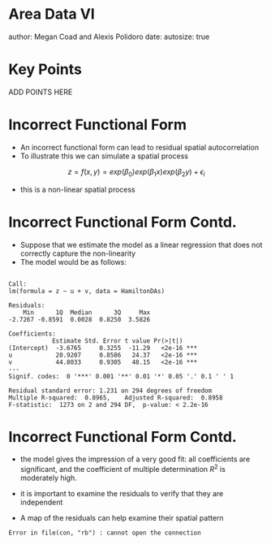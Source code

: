 Area Data VI
========================================================
author: Megan Coad and Alexis Polidoro
date: 
autosize: true


Key Points
========================================================

ADD POINTS HERE 



Incorrect Functional Form
========================================================


 - An incorrect functional form can lead to residual spatial autocorrelation
 - To illustrate this we can simulate a spatial process
 
$$
z = f(x,y) = exp(\beta_0)exp(\beta_1x)exp(\beta_2y) + \epsilon_i
$$

- this is a non-linear spatial process


Incorrect Functional Form Contd. 
========================================================

-  Suppose that we estimate the model as a linear regression that does not correctly capture the non-linearity  
- The model would be as follows:

```

Call:
lm(formula = z ~ u + v, data = HamiltonDAs)

Residuals:
    Min      1Q  Median      3Q     Max 
-2.7267 -0.8591  0.0028  0.8250  3.5826 

Coefficients:
            Estimate Std. Error t value Pr(>|t|)    
(Intercept)  -3.6765     0.3255  -11.29   <2e-16 ***
u            20.9207     0.8586   24.37   <2e-16 ***
v            44.8033     0.9305   48.15   <2e-16 ***
---
Signif. codes:  0 '***' 0.001 '**' 0.01 '*' 0.05 '.' 0.1 ' ' 1

Residual standard error: 1.231 on 294 degrees of freedom
Multiple R-squared:  0.8965,	Adjusted R-squared:  0.8958 
F-statistic:  1273 on 2 and 294 DF,  p-value: < 2.2e-16
```


Incorrect Functional Form Contd. 
========================================================



- the model gives the impression of a very good fit: all coefficients are significant, and the coefficient of multiple determination $R^2$ is moderately high.

- it is important to examine the residuals to verify that they are independent

- A map of the residuals can help examine their spatial pattern























```
Error in file(con, "rb") : cannot open the connection
```
